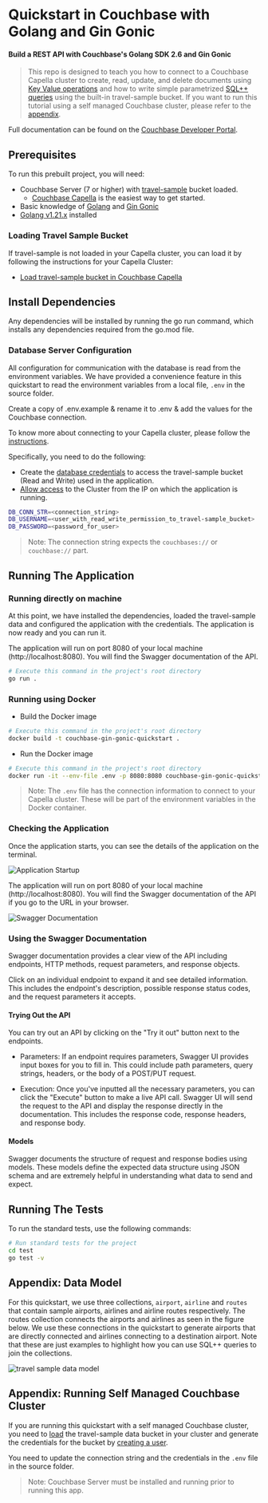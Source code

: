 # Quickstart in Couchbase with Golang  and Gin Gonic

#### Build a REST API with Couchbase's Golang SDK 2.6 and Gin Gonic

> This repo is designed to teach you how to connect to a Couchbase Capella cluster to create, read, update, and delete documents using [Key Value operations](https://docs.couchbase.com/go-sdk/current/howtos/kv-operations.html) and how to write simple parametrized [SQL++ queries](https://docs.couchbase.com/go-sdk/current/howtos/n1ql-queries-with-sdk.html) using the built-in travel-sample bucket. If you want to run this tutorial using a self managed Couchbase cluster, please refer to the [appendix](#appendix-running-self-managed-couchbase-cluster).


Full documentation can be found on the [Couchbase Developer Portal](https://developer.couchbase.com/tutorial-quickstart-golang-gin-gonic).

## Prerequisites

To run this prebuilt project, you will need:

- Couchbase Server (7 or higher) with [travel-sample](https://docs.couchbase.com/go-sdk/current/ref/travel-app-data-model.html) bucket loaded.
  - [Couchbase Capella](https://www.couchbase.com/products/capella/) is the easiest way to get started.
- Basic knowledge of [Golang](https://go.dev/tour/welcome/1) and [Gin Gonic](https://gin-gonic.com/docs/)
- [Golang v1.21.x](https://go.dev/dl/) installed

### Loading Travel Sample Bucket

If travel-sample is not loaded in your Capella cluster, you can load it by following the instructions for your Capella Cluster:

- [Load travel-sample bucket in Couchbase Capella](https://docs.couchbase.com/cloud/clusters/data-service/import-data-documents.html#import-sample-data)
## Install Dependencies

Any dependencies will be installed by running the go run command, which installs any dependencies required from the go.mod file.


### Database Server Configuration

All configuration for communication with the database is read from the environment variables. We have provided a convenience feature in this quickstart to read the environment variables from a local file, `.env` in the source folder.

Create a copy of .env.example & rename it to .env & add the values for the Couchbase connection.

To know more about connecting to your Capella cluster, please follow the [instructions](https://docs.couchbase.com/cloud/get-started/connect.html).

Specifically, you need to do the following:

- Create the [database credentials](https://docs.couchbase.com/cloud/clusters/manage-database-users.html) to access the travel-sample bucket (Read and Write) used in the application.
- [Allow access](https://docs.couchbase.com/cloud/clusters/allow-ip-address.html) to the Cluster from the IP on which the application is running.

```sh
DB_CONN_STR=<connection_string>
DB_USERNAME=<user_with_read_write_permission_to_travel-sample_bucket>
DB_PASSWORD=<password_for_user>
```

> Note: The connection string expects the `couchbases://` or `couchbase://` part.

## Running The Application

### Running directly on machine

At this point, we have installed the dependencies, loaded the travel-sample data and configured the application with the credentials. The application is now ready and you can run it.

The application will run on port 8080 of your local machine (http://localhost:8080). You will find the Swagger documentation of the API.

```sh
# Execute this command in the project's root directory
go run .
```

### Running using Docker

- Build the Docker image

```sh
# Execute this command in the project's root directory
docker build -t couchbase-gin-gonic-quickstart .
```

- Run the Docker image

```sh
# Execute this command in the project's root directory
docker run -it --env-file .env -p 8080:8080 couchbase-gin-gonic-quickstart
```

> Note: The `.env` file has the connection information to connect to your Capella cluster. These will be part of the environment variables in the Docker container.

### Checking the Application

Once the application starts, you can see the details of the application on the terminal.

![Application Startup](app_startup.png)

The application will run on port 8080 of your local machine (http://localhost:8080). You will find the Swagger documentation of the API if you go to the URL in your browser.

![Swagger Documentation](swagger_documentation.png)

### Using the Swagger Documentation

Swagger documentation provides a clear view of the API including endpoints, HTTP methods, request parameters, and response objects.

Click on an individual endpoint to expand it and see detailed information. This includes the endpoint's description, possible response status codes, and the request parameters it accepts.

#### Trying Out the API

You can try out an API by clicking on the "Try it out" button next to the endpoints.

- Parameters: If an endpoint requires parameters, Swagger UI provides input boxes for you to fill in. This could include path parameters, query strings, headers, or the body of a POST/PUT request.

- Execution: Once you've inputted all the necessary parameters, you can click the "Execute" button to make a live API call. Swagger UI will send the request to the API and display the response directly in the documentation. This includes the response code, response headers, and response body.

#### Models

Swagger documents the structure of request and response bodies using models. These models define the expected data structure using JSON schema and are extremely helpful in understanding what data to send and expect.
## Running The Tests

To run the standard tests, use the following commands:

```sh
# Run standard tests for the project
cd test
go test -v
```

## Appendix: Data Model

For this quickstart, we use three collections, `airport`, `airline` and `routes` that contain sample airports, airlines and airline routes respectively. The routes collection connects the airports and airlines as seen in the figure below. We use these connections in the quickstart to generate airports that are directly connected and airlines connecting to a destination airport. Note that these are just examples to highlight how you can use SQL++ queries to join the collections.

![travel sample data model](travel_sample_data_model.png)

## Appendix: Running Self Managed Couchbase Cluster

If you are running this quickstart with a self managed Couchbase cluster, you need to [load](https://docs.couchbase.com/server/current/manage/manage-settings/install-sample-buckets.html) the travel-sample data bucket in your cluster and generate the credentials for the bucket by [creating a user](https://docs.couchbase.com/server/current/manage/manage-security/manage-users-and-roles.html#add-a-user).

You need to update the connection string and the credentials in the `.env` file in the source folder.

> Note: Couchbase Server must be installed and running prior to running this app.

